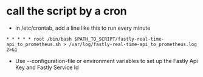 # call the script by a cron

- in /etc/crontab, add a line like this to run every minute
```
* * * * * root /bin/bash $PATH_TO_SCRIPT/fastly-real-time-api_to_prometheus.sh > /var/log/fastly-real-time-api_to_prometheus.log 2>&1
```

- Use --configuration-file or environment variables to set up the Fastly Api Key and Fastly Service Id